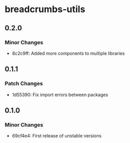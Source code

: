 # breadcrumbs-utils

## 0.2.0

### Minor Changes

- 8c2c9ff: Added more components to multiple libraries

## 0.1.1

### Patch Changes

- 1d55390: Fix import errors between packages

## 0.1.0

### Minor Changes

- 69cf4e4: First release of unstable versions
